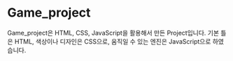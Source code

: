 # Game_project
Game_project은 HTML, CSS, JavaScript을 활용해서 만든 Project입니다. 
기본 틀은 HTML, 색상이나 디자인은 CSS으로, 움직일 수 있는 엔진은 JavaScript으로 하였습니다. 
